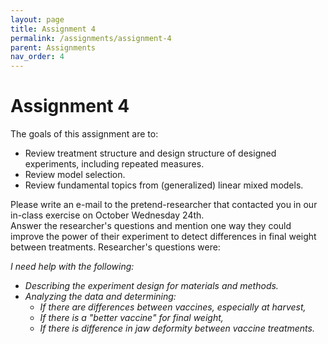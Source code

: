 ```yaml
---
layout: page
title: Assignment 4
permalink: /assignments/assignment-4
parent: Assignments
nav_order: 4
---
```

  
# Assignment 4 
  
The goals of this assignment are to: 
  
- Review treatment structure and design structure of designed experiments, including repeated measures.  
- Review model selection.  
- Review fundamental topics from (generalized) linear mixed models. 

Please write an e-mail to the pretend-researcher that contacted you in our in-class exercise on October Wednesday 24th.  
Answer the researcher's questions and mention one way they could improve the power of their experiment to detect differences in final weight between treatments. 
Researcher's questions were: 

*I need help with the following:*  
- *Describing the experiment design for materials and methods.* 
- *Analyzing the data and determining:* 
  - *If there are differences between vaccines, especially at harvest,* 
  - *If there is a "better vaccine" for final weight,* 
  - *If there is difference in jaw deformity between vaccine treatments.* 


